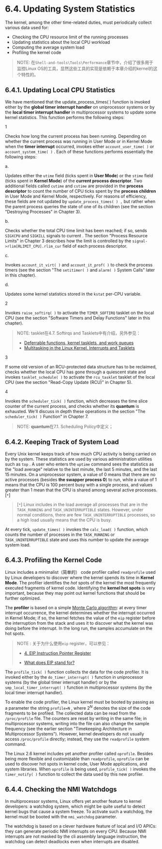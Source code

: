 # 6.4. Updating System Statistics

The kernel, among the other time-related duties, must periodically collect various data used for:

- Checking the CPU resource limit of the running processes
- Updating statistics about the local CPU workload
- Computing the average system load
- Profiling the kernel code

> NOTE: 在`Shell-and-tools\Tools\Performance`章节中，介绍了很多用于监控Linux OS的工具，显然这些工具的实现是依赖于本章介绍的kernel的这个特性的。

## 6.4.1. Updating Local CPU Statistics

We have mentioned that the  update_process_times( ) function is invoked either by the **global timer interrupt handler** on uniprocessor systems or by the **local timer interrupt handler** in multiprocessor systems to update some kernel statistics. This function performs the following steps:

1 

Checks how long the current process has been running. Depending on whether the current process was running in User Mode or in Kernel Mode when the **timer interrupt** occurred, invokes either  `account_user_time( )` or  `account_system_time( )` . Each of these functions performs essentially the following steps:

a. 

Updates either the  `utime` field (ticks spent in **User Mode**) or the  `stime` field (ticks spent in **Kernel Mode**) of the **current process descriptor**. Two additional fields called  `cutime` and `cstime` are provided in the **process descriptor** to count the number of CPU ticks spent by the **process children** in User Mode and Kernel Mode, respectively. For reasons of efficiency, these fields are not updated by  `update_process_times( ) ,` but rather when the parent process queries the state of one of its children (see the section "Destroying Processes" in Chapter 3).

b. 

Checks whether the total CPU time limit has been reached; if so, sends  `SIGXCPU` and `SIGKILL` signals to  current . The section "Process Resource Limits" in Chapter 3 describes how the limit is controlled by the  `signal->rlim[RLIMIT_CPU].rlim_cur` field of each process descriptor.

c.

Invokes  `account_it_virt( )` and  `account_it_prof( )` to check the process timers (see the section "The `setitimer( )` and `alarm( )` System Calls" later in this chapter).

d. 

Updates some kernel statistics stored in the  `kstat` per-CPU variable. 

2

Invokes  `raise_softirq( )` to activate the  `TIMER_SOFTIRQ` tasklet on the local CPU (see the section "Software Timers and Delay Functions" later in this chapter).

> NOTE: tasklet在4.7. Softirqs and Tasklets中有介绍，另外参见：
>
> - [Deferrable functions, kernel tasklets, and work queues](https://developer.ibm.com/tutorials/l-tasklets/) 
> - [Multitasking in the Linux Kernel. Interrupts and Tasklets](https://kukuruku.co/post/multitasking-in-the-linux-kernel-interrupts-and-tasklets/)



3 

If some old version of an RCU-protected data structure has to be reclaimed, checks whether the local CPU has gone through a quiescent state and invokes  `tasklet_schedule( )` to activate the  `rcu_tasklet` tasklet of the local CPU (see the section "Read-Copy Update (RCU)" in Chapter 5).

4 

Invokes the  `scheduler_tick( )` function, which decreases the time slice counter of the current process, and checks whether its **quantum** is exhausted. We'll discuss in depth these operations in the section "The `scheduler_tick( )` Function" in Chapter 7.

> NOTE: **quantum**在7.1. Scheduling Policy中定义；



## 6.4.2. Keeping Track of System Load

Every Unix kernel keeps track of how much CPU activity is being carried on by the system. These statistics are used by various administration utilities such as  `top` . A user who enters the  `uptime` command sees the statistics as the "load average" relative to the last minute, the last 5 minutes, and the last 15 minutes. On a uniprocessor system, a value of 0 means that there are no active processes (besides **the swapper process 0**) to run, while a value of 1 means that the CPU is 100 percent busy with a single process, and values greater than 1 mean that the CPU is shared among several active processes. [`*`]

> [`*`] Linux includes in the load average all processes that are in the  `TASK_RUNNING` and  `TASK_UNINTERRUPTIBLE` states. However, under normal conditions, there are few  `TASK_UNINTERRUPTIBLE` processes, so a high load usually means that the CPU is busy.

At every tick,  `update_times( )` invokes the  `calc_load( )` function, which counts the number of
processes in the  `TASK_RUNNING` or  `TASK_UNINTERRUPTIBLE` state and uses this number to update the average system load.

## 6.4.3. Profiling the Kernel Code

Linux includes a minimalist（简单的） code profiler called `readprofile` used by Linux developers to discover where the kernel spends its time in **Kernel Mode**. The profiler identifies the *hot* spots of the kernel
the most frequently executed fragments of kernel code. Identifying the **kernel hot spots** is very important, because they may point out kernel functions that should be further optimized.

The **profiler** is based on a simple [Monte Carlo algorithm](https://en.wikipedia.org/wiki/Monte_Carlo_algorithm): at every timer interrupt occurrence, the
kernel determines whether the interrupt occurred in Kernel Mode; if so, the kernel fetches the value
of the  `eip` register before the interruption from the stack and uses it to discover what the kernel was
doing before the interrupt. In the long run, the samples accumulate on the hot spots.

> NOTE : 关于为什么使用`eip` register，可以参见：
>
> - [4. EIP Instruction Pointer Register](http://www.c-jump.com/CIS77/ASM/Instructions/I77_0040_instruction_pointer.htm)
>
> - [What does EIP stand for?](https://security.stackexchange.com/questions/129499/what-does-eip-stand-for)



The  `profile_tick( )` function collects the data for the code profiler. It is invoked either by the `do_timer_interrupt( )` function in uniprocessor systems (by the global timer interrupt handler) or
by the  `smp_local_timer_interrupt( )` function in multiprocessor systems (by the local timer interrupt handler).

To enable the code profiler, the Linux kernel must be booted by passing as a parameter the string `profile=N` , where $2^N$ denotes the size of the code fragments to be profiled. The collected data can be read from the `/proc/profile` file. The counters are reset by writing in the same file; in multiprocessor
systems, writing into the file can also change the sample frequency (see the earlier section "Timekeeping Architecture in Multiprocessor Systems"). However, kernel developers do not usually access `/proc/profile` directly; instead, they use the `readprofile` system command.

The Linux 2.6 kernel includes yet another profiler called `oprofile`. Besides being more flexible and customizable than `readprofile`, `oprofile` can be used to discover hot spots in kernel code, User Mode
applications, and system libraries. When `oprofile` is being used,  `profile_tick( )` invokes the `timer_notify( )` function to collect the data used by this new profiler.

## 6.4.4. Checking the NMI Watchdogs

In multiprocessor systems, Linux offers yet another feature to kernel developers: a watchdog system, which might be quite useful to detect kernel bugs that cause a system freeze. To activate such a watchdog, the kernel must be booted with the  `nmi_watchdog` parameter.

The watchdog is based on a clever hardware feature of local and I/O APICs: they can generate periodic NMI interrupts on every CPU. Because NMI interrupts are not masked by the  cli assembly language instruction, the watchdog can detect deadlocks even when interrupts are disabled.

